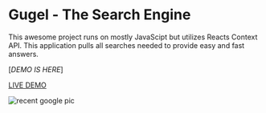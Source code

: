 # Gugel - The Search Engine 

This awesome project runs on mostly JavaScipt but utilizes Reacts Context API. This application pulls all searches needed to provide easy and fast answers.

[*DEMO IS HERE*] 

[LIVE DEMO](https://gugel-search-engine.netlify.app/)


![recent google pic](https://user-images.githubusercontent.com/67409144/187306183-e5a7f849-895e-4259-b264-4548c8b21b36.png) 
